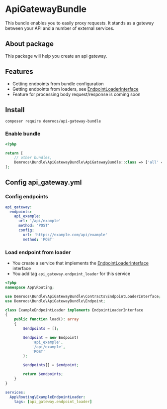 # ApiGatewayBundle

This bundle enables you to easily proxy requests. It stands as a gateway between your API and a number of external services.

## About package

This package will help you create an api gateway.

## Features

* Getting endpoints from bundle configuration
* Getting endpoints from loaders, see [EndpointLoaderInterface](src/Contracts/EndpointLoaderInterface.php)
* Feature for processing body request/response is coming soon

## Install
`composer require demroos/api-gateway-bundle`

### Enable bundle

```php
<?php

return [
    // other bundles,                            
    Demroos\Bundle\ApiGatewayBundle\ApiGatewayBundle::class => ['all' => true]    
];

```

## Config api_gateway.yml

### Config endpoints
```yaml
api_gateway:
  endpoints:
    api_example:
      url: '/api/example'
      method: 'POST'
      config:
        url: 'https://example.com/api/example'
        method: 'POST'

```
### Load endpoint from loader

- You create a service that implements the [EndpointLoaderInterface](src/Contracts/EndpointLoaderInterface.php) interface
- You add tag `api_gateway.endpoint_loader` for this service

```php
<?php
namespace App\Routing;

use Demroos\Bundle\ApiGatewayBundle\Contracts\EndpointLoaderInterface;
use Demroos\Bundle\ApiGatewayBundle\Endpoint;

class ExampleEndpointLoader implements EndpointLoaderInterface
{
    public function load(): array
    {
        $endpoints = [];

        $endpoint = new Endpoint(
            'api_example',
            '/api/example',
            'POST'
        );

        $endpoints[] = $endpoint;

        return $endpoints;
    }
}
```

```yaml
services:
  App\Routing\ExampleEndpointLoader:
    tags: [api_gateway.endpoint_loader]
```
